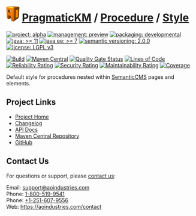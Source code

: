 # [<img src="ao-logo.png" alt="AO Logo" width="35" height="40">](https://github.com/ao-apps) [PragmaticKM](https://github.com/ao-apps/pragmatickm) / [Procedure](https://github.com/ao-apps/pragmatickm-procedure) / [Style](https://github.com/ao-apps/pragmatickm-procedure-style)

[![project: alpha](https://pragmatickm.com/ao-badges/project-alpha.svg)](https://aoindustries.com/life-cycle#project-alpha)
[![management: preview](https://pragmatickm.com/ao-badges/management-preview.svg)](https://aoindustries.com/life-cycle#management-preview)
[![packaging: developmental](https://pragmatickm.com/ao-badges/packaging-developmental.svg)](https://aoindustries.com/life-cycle#packaging-developmental)  
[![java: &gt;= 11](https://pragmatickm.com/ao-badges/java-11.svg)](https://docs.oracle.com/en/java/javase/11/)
[![java ee: &gt;= 7](https://pragmatickm.com/ao-badges/javaee-7.svg)](https://docs.oracle.com/javaee/7/)
[![semantic versioning: 2.0.0](https://pragmatickm.com/ao-badges/semver-2.0.0.svg)](http://semver.org/spec/v2.0.0.html)
[![license: LGPL v3](https://pragmatickm.com/ao-badges/license-lgpl-3.0.svg)](https://www.gnu.org/licenses/lgpl-3.0)

[![Build](https://github.com/ao-apps/pragmatickm-procedure-style/workflows/Build/badge.svg?branch=master)](https://github.com/ao-apps/pragmatickm-procedure-style/actions?query=workflow%3ABuild)
[![Maven Central](https://maven-badges.herokuapp.com/maven-central/com.pragmatickm/pragmatickm-procedure-style/badge.svg)](https://maven-badges.herokuapp.com/maven-central/com.pragmatickm/pragmatickm-procedure-style)
[![Quality Gate Status](https://sonarcloud.io/api/project_badges/measure?branch=master&project=com.pragmatickm%3Apragmatickm-procedure-style&metric=alert_status)](https://sonarcloud.io/dashboard?branch=master&id=com.pragmatickm%3Apragmatickm-procedure-style)
[![Lines of Code](https://sonarcloud.io/api/project_badges/measure?branch=master&project=com.pragmatickm%3Apragmatickm-procedure-style&metric=ncloc)](https://sonarcloud.io/component_measures?branch=master&id=com.pragmatickm%3Apragmatickm-procedure-style&metric=ncloc)  
[![Reliability Rating](https://sonarcloud.io/api/project_badges/measure?branch=master&project=com.pragmatickm%3Apragmatickm-procedure-style&metric=reliability_rating)](https://sonarcloud.io/component_measures?branch=master&id=com.pragmatickm%3Apragmatickm-procedure-style&metric=Reliability)
[![Security Rating](https://sonarcloud.io/api/project_badges/measure?branch=master&project=com.pragmatickm%3Apragmatickm-procedure-style&metric=security_rating)](https://sonarcloud.io/component_measures?branch=master&id=com.pragmatickm%3Apragmatickm-procedure-style&metric=Security)
[![Maintainability Rating](https://sonarcloud.io/api/project_badges/measure?branch=master&project=com.pragmatickm%3Apragmatickm-procedure-style&metric=sqale_rating)](https://sonarcloud.io/component_measures?branch=master&id=com.pragmatickm%3Apragmatickm-procedure-style&metric=Maintainability)
[![Coverage](https://sonarcloud.io/api/project_badges/measure?branch=master&project=com.pragmatickm%3Apragmatickm-procedure-style&metric=coverage)](https://sonarcloud.io/component_measures?branch=master&id=com.pragmatickm%3Apragmatickm-procedure-style&metric=Coverage)

Default style for procedures nested within [SemanticCMS](https://github.com/ao-apps/semanticcms) pages and elements.

## Project Links
* [Project Home](https://pragmatickm.com/procedure/style/)
* [Changelog](https://pragmatickm.com/procedure/style/changelog)
* [API Docs](https://pragmatickm.com/procedure/style/apidocs/)
* [Maven Central Repository](https://central.sonatype.com/artifact/com.pragmatickm/pragmatickm-procedure-style)
* [GitHub](https://github.com/ao-apps/pragmatickm-procedure-style)

## Contact Us
For questions or support, please [contact us](https://aoindustries.com/contact):

Email: [support@aoindustries.com](mailto:support@aoindustries.com)  
Phone: [1-800-519-9541](tel:1-800-519-9541)  
Phone: [+1-251-607-9556](tel:+1-251-607-9556)  
Web: https://aoindustries.com/contact
